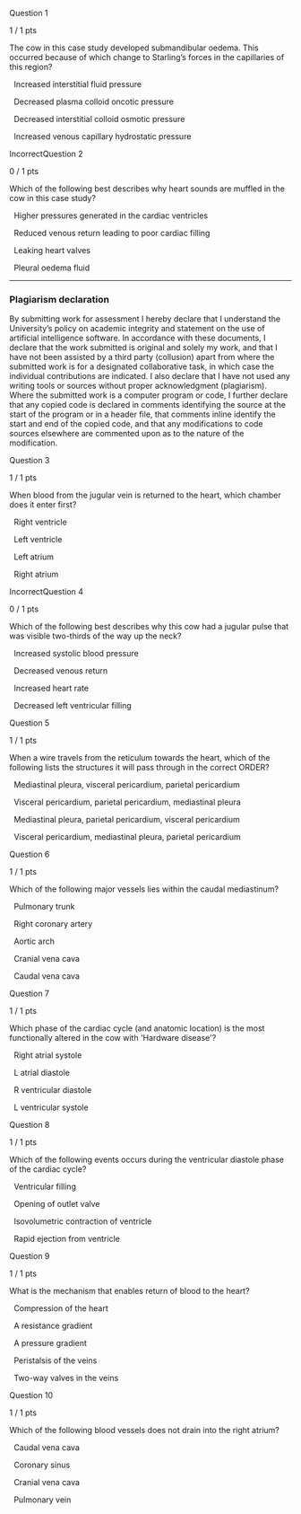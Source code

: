 Question 1

1 / 1 pts

The cow in this case study developed submandibular oedema. This occurred because of which change to Starling’s forces in the capillaries of this region?

  Increased interstitial fluid pressure 

  Decreased plasma colloid oncotic pressure 

  Decreased interstitial colloid osmotic pressure 

  Increased venous capillary hydrostatic pressure 

IncorrectQuestion 2

0 / 1 pts

Which of the following best describes why heart sounds are muffled in the cow in this case study?

  Higher pressures generated in the cardiac ventricles 

  Reduced venous return leading to poor cardiac filling 

  Leaking heart valves 

  Pleural oedema fluid 

---

### Plagiarism declaration

By submitting work for assessment I hereby declare that I understand the University’s policy on academic integrity and statement on the use of artificial intelligence software. In accordance with these documents, I declare that the work submitted is original and solely my work, and that I have not been assisted by a third party (collusion) apart from where the submitted work is for a designated collaborative task, in which case the individual contributions are indicated. I also declare that I have not used any writing tools or sources without proper acknowledgment (plagiarism). Where the submitted work is a computer program or code, I further declare that any copied code is declared in comments identifying the source at the start of the program or in a header file, that comments inline identify the start and end of the copied code, and that any modifications to code sources elsewhere are commented upon as to the nature of the modification.

Question 3

1 / 1 pts

When blood from the jugular vein is returned to the heart, which chamber does it enter first?

  Right ventricle 

  Left ventricle 

  Left atrium 

  Right atrium 

IncorrectQuestion 4

0 / 1 pts

Which of the following best describes why this cow had a jugular pulse that was visible two-thirds of the way up the neck?

  Increased systolic blood pressure 

  Decreased venous return 

  Increased heart rate 

  Decreased left ventricular filling 

Question 5

1 / 1 pts

When a wire travels from the reticulum towards the heart, which of the following lists the structures it will pass through in the correct ORDER?

  Mediastinal pleura, visceral pericardium, parietal pericardium 

  Visceral pericardium, parietal pericardium, mediastinal pleura 

  Mediastinal pleura, parietal pericardium, visceral pericardium 

  Visceral pericardium, mediastinal pleura, parietal pericardium 

Question 6

1 / 1 pts

Which of the following major vessels lies within the caudal mediastinum?

  Pulmonary trunk 

  Right coronary artery 

  Aortic arch 

  Cranial vena cava 

  Caudal vena cava 

Question 7

1 / 1 pts

Which phase of the cardiac cycle (and anatomic location) is the most functionally altered in the cow with 'Hardware disease'?

  Right atrial systole 

  L atrial diastole 

  R ventricular diastole 

  L ventricular systole 

Question 8

1 / 1 pts

Which of the following events occurs during the ventricular diastole phase of the cardiac cycle?

  Ventricular filling 

  Opening of outlet valve 

  Isovolumetric contraction of ventricle 

  Rapid ejection from ventricle 

Question 9

1 / 1 pts

What is the mechanism that enables return of blood to the heart?

  Compression of the heart 

  A resistance gradient 

  A pressure gradient 

  Peristalsis of the veins 

  Two-way valves in the veins 

Question 10

1 / 1 pts

Which of the following blood vessels does not drain into the right atrium?

  Caudal vena cava 

  Coronary sinus 

  Cranial vena cava 

  Pulmonary vein